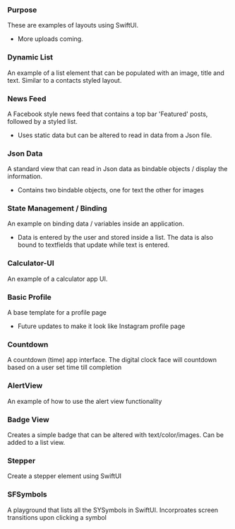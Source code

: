 ### Purpose 
These are examples of layouts using SwiftUI. 
- More uploads coming. 

### Dynamic List
An example of a list element that can be populated with an image, title and text. Similar to a contacts styled layout. 

### News Feed
A Facebook style news feed that contains a top bar 'Featured' posts, followed by a styled list.
- Uses static data but can be altered to read in data from a Json file.

### Json Data
A standard view that can read in Json data as bindable objects / display the information. 
- Contains two bindable objects, one for text the other for images

### State Management / Binding
An example on binding data / variables inside an application.
- Data is entered by the user and stored inside a list. The data is also bound to textfields that update while text is entered.

### Calculator-UI
An example of a calculator app UI.

### Basic Profile
A base template for a profile page
- Future updates to make it look like Instagram profile page

### Countdown
A countdown (time) app interface. The digital clock face will countdown based on a user set time till completion

### AlertView
An example of how to use the alert view functionality

### Badge View
Creates a simple badge that can be altered with text/color/images. Can be added to a list view. 

### Stepper
Create a stepper element using SwiftUI

### SFSymbols
A playground that lists all the SYSymbols in SwiftUI. Incorproates screen transitions upon clicking a symbol
